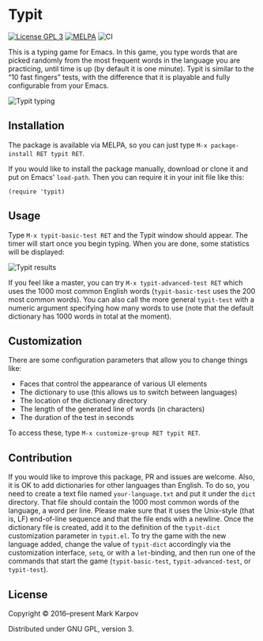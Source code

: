 # Typit

[![License GPL 3](https://img.shields.io/badge/license-GPL_3-green.svg)](http://www.gnu.org/licenses/gpl-3.0.txt)
[![MELPA](https://melpa.org/packages/typit-badge.svg)](https://melpa.org/#/typit)
![CI](https://github.com/mrkkrp/typit/workflows/CI/badge.svg?branch=master)

This is a typing game for Emacs. In this game, you type words that are
picked randomly from the most frequent words in the language you are
practicing, until time is up (by default it is one minute). Typit is similar
to the “10 fast fingers” tests, with the difference that it is playable and
fully configurable from your Emacs.

![Typit typing](https://raw.githubusercontent.com/mrkkrp/typit/gh-pages/typit-typing.png)

## Installation

The package is available via MELPA, so you can just type `M-x
package-install RET typit RET`.

If you would like to install the package manually, download or clone it and
put on Emacs' `load-path`. Then you can require it in your init file like
this:

```emacs-lisp
(require 'typit)
```

## Usage

Type `M-x typit-basic-test RET` and the Typit window should appear. The
timer will start once you begin typing. When you are done, some statistics
will be displayed:

![Typit results](https://raw.githubusercontent.com/mrkkrp/typit/gh-pages/typit-results.png)

If you feel like a master, you can try `M-x typit-advanced-test RET` which
uses the 1000 most common English words (`typit-basic-test` uses the 200
most common words). You can also call the more general `typit-test` with a
numeric argument specifying how many words to use (note that the default
dictionary has 1000 words in total at the moment).

## Customization

There are some configuration parameters that allow you to change things
like:

* Faces that control the appearance of various UI elements
* The dictionary to use (this allows us to switch between languages)
* The location of the dictionary directory
* The length of the generated line of words (in characters)
* The duration of the test in seconds

To access these, type `M-x customize-group RET typit RET`.

## Contribution

If you would like to improve this package, PR and issues are welcome. Also,
it is OK to add dictionaries for other languages than English. To do so, you
need to create a text file named `your-language.txt` and put it under the
`dict` directory. That file should contain the 1000 most common words of the
language, a word per line. Please make sure that it uses the Unix-style
(that is, LF) end-of-line sequence and that the file ends with a newline.
Once the dictionary file is created, add it to the definition of the
`typit-dict` customization parameter in `typit.el`. To try the game with the
new language added, change the value of `typit-dict` accordingly via the
customization interface, `setq`, or with a `let`-binding, and then run one
of the commands that start the game (`typit-basic-test`,
`typit-advanced-test`, or `typit-test`).

## License

Copyright © 2016–present Mark Karpov

Distributed under GNU GPL, version 3.
